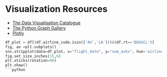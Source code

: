 # Visualization Resources

- [The Data Visualisation Catalogue](https://datavizcatalogue.com/)
- [The Python Graph Gallery](https://www.python-graph-gallery.com/)
- [Plotly](https://plotly.com/python/)

```python
df_plot = df[(df.airline_code.isin(['AV','LA']))&(df.rt=='BOGSCL')]
fig, ax =plt.subplots()
sns.stripplot(data=df_plot, x="flight_date", y="sum_asks", hue='airline_code', jitter=0.2, size=2.5)
fig.set_size_inches(15,6)
plt.xticks(rotation=90)
plt.show()
```python
